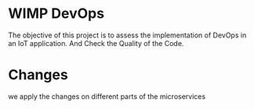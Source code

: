 # WIMP DevOps
The objective of this project is to assess the implementation of DevOps in an IoT application. And Check the Quality of the Code.

# Changes 
we apply the changes on different parts of the microservices